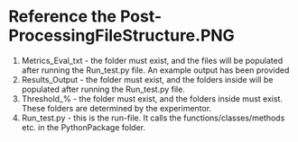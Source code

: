 # Reference the Post-ProcessingFileStructure.PNG

1) Metrics_Eval_txt - the folder must exist, and the files will be populated after running the Run_test.py file. An example output has been provided
2) Results_Output - the folder must exist, and the folders inside will be populated after running the Run_test.py file. 
3) Threshold_% - the folder must exist, and the folders inside must exist. These folders are determined by the experimentor. 
4) Run_test.py - this is the run-file. It calls the functions/classes/methods etc. in the PythonPackage folder. 
